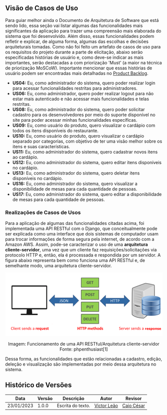 ## Visão de Casos de Uso

Para guiar melhor ainda o Documento de Arquitetura de Software que está sendo lido, essa seção vai listar algumas das funcionalidades mais significantes da aplicação para trazer uma compreensão mais elaborada do sistema que foi desenvolvido. Além disso, essas funcionalidades podem refletir e explicar, de alguma forma, algumas das escolhas e decisões arquiteturais tomadas. Como não foi feito um artefato de casos de uso para os requisitos do projeto durante a parte de elicitação, abaixo serão especificadas histórias de usuário e, como deve-se indicar as mais importantes, serão destacadas a com priorização 'Must' (a maior na técnica de priorização MoSCoW). Importante mencionar que essas histórias de usuário podem ser encontradas mais detalhadas no [Product Backlog](https://unbarqdsw2022-2.github.io/2022.2_G5_SoftSteakHouse/#/modelagem/agil/backlog).

- **US04:** Eu, como administrador do sistema, quero poder realizar login para acessar funcionalidades restritas para administradores.
- **US06:** Eu, como administrador, quero poder realizar logout para não estar mais autenticado e não acessar mais funcionalidades e telas restritas.
- **US08:** Eu, como administrador do sistema, quero poder solicitar cadastro para os desenvolvedores por meio do suporte disponível no site para poder acessar minhas funcionalidades específicas.
- **US09:** Eu, como usuário do produto, quero visualizar o cardápio com todos os itens disponíveis do restaurante.
- **US10:** Eu, como usuário do produto, quero visualizar o cardápio separado por categorias, com objetivo de ter uma visão melhor sobre os itens e suas características.
- **US11:** Eu, como administrador do sistema, quero cadastrar novos itens ao cardápio.
- **US12:** Eu, como administrador do sistema, quero editar itens disponíveis no cardápio.
- **US13:** Eu, como administrador do sistema, quero deletar itens disponíveis no cardápio.
- **US16:** Eu, como administrador do sistema, quero visualizar a disponibilidade de mesas para cada quantidade de pessoas.
- **US17:** Eu, como administrador do sistema, quero editar a disponibilidade de mesas para cada quantidade de pessoas.

### Realizações de Casos de Usos

Para a aplicação de algumas das funcionalidades citadas acima, foi implementada uma API RESTful com o Django, que conceitualmente pode ser explicada como uma interface que dois sistemas de computador usam para trocar informações de forma segura pela internet, de acordo com a Amazon AWS. Assim, pode-se caracterizar o uso de uma **arquitetura cliente-servidor**, uma vez que um cliente faz requisições/solicitações via protocolo HTTP e, então, ela é processada e respondida por um servidor. A figura abaixo representa bem como funciona uma API RESTful e, de semelhante modo, uma arquitetura cliente-servidor.

![Exemplo RESTful](./apirest.png)

<center>
<figcaption>Imagem: Funcionamento de uma API RESTful/Arquitetura cliente-servidor</figcaption>
<figcaption>Fonte: phpenthusiast[1]</figcaption>
</center>

Dessa forma, as funcionalidades que estão relacionadas a cadastro, edição, deleção e visualização são implementadas por meio dessa arquitetura no sistema.

## Histórico de Versões

| Data       | Versão | Descrição         | Autor                                                  | Revisor                                        |
|------------|--------|-------------------|--------------------------------------------------------|------------------------------------------------|
| 23/01/2023 | 1.0.0  | Escrita do texto. | [Victor Leão](https://github.com/victorleaoo)          | [Caio César](https://github.com/oCaioOliveira) |